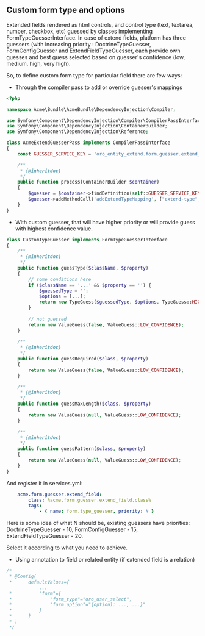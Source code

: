 Custom form type and options
---------------------
Extended fields rendered as html controls, and control type (text, textarea, number, checkbox, etc) guessed by 
classes implementing FormTypeGuesserInterface. 
In case of extend fields, platform has three guessers (with increasing priority : DoctrineTypeGuesser, FormConfigGuesser and ExtendFieldTypeGuesser,
each provide own guesses and best guess selected based on guesser's confidence (low, medium, high, very high).

So, to define custom form type for particular field there are few ways:
- Through the compiler pass to add or override guesser's mappings 

```php
<?php

namespace Acme\Bundle\AcmeBundle\DependencyInjection\Compiler;

use Symfony\Component\DependencyInjection\Compiler\CompilerPassInterface;
use Symfony\Component\DependencyInjection\ContainerBuilder;
use Symfony\Component\DependencyInjection\Reference;

class AcmeExtendGuesserPass implements CompilerPassInterface
{
    const GUESSER_SERVICE_KEY = 'oro_entity_extend.form.guesser.extend_field';

    /**
     * {@inheritdoc}
     */
    public function process(ContainerBuilder $container)
    {
        $guesser = $container->findDefinition(self::GUESSER_SERVICE_KEY);
        $guesser->addMethodCall('addExtendTypeMapping', ["extend-type", "form-type", [option1: 12, option2: false, ...]]);
    }
}
```

- With custom guesser, that will have higher priority or will provide guess with highest confidence value.

```php
class CustomTypeGuesser implements FormTypeGuesserInterface
{
    /**
     * {@inheritdoc}
     */
    public function guessType($className, $property)
    {
        // some conditions here
        if ($className == '...' && $property == '') {
            $guessedType = '';
            $options = [...];
            return new TypeGuess($guessedType, $options, TypeGuess::HIGH_CONFIDENCE);
        }
        
        // not guessed
        return new ValueGuess(false, ValueGuess::LOW_CONFIDENCE);
    }
    
    /**
     * {@inheritdoc}
     */
    public function guessRequired($class, $property)
    {
        return new ValueGuess(false, ValueGuess::LOW_CONFIDENCE);
    }

    /**
     * {@inheritdoc}
     */
    public function guessMaxLength($class, $property)
    {
        return new ValueGuess(null, ValueGuess::LOW_CONFIDENCE);
    }

    /**
     * {@inheritdoc}
     */
    public function guessPattern($class, $property)
    {
        return new ValueGuess(null, ValueGuess::LOW_CONFIDENCE);
    }    
}

```

And register it in services.yml:

```yaml
    acme.form.guesser.extend_field:
        class: %acme.form.guesser.extend_field.class%
        tags:
            - { name: form.type_guesser, priority: N }
```

Here is some idea of what N should be, existing guessers have priorities:
DoctrineTypeGuesser - 10, FormConfigGuesser - 15, ExtendFieldTypeGuesser - 20.

Select it according to what you need to achieve.


- Using annotation to field or related entity (if extended field is a relation)

```php
/*
 * @Config(
 *      defaultValues={
            ...
 *          "form"={
 *              "form_type"="oro_user_select",
 *              "form_option"="{option1: ..., ...}"
 *          }
 *      }
 * )
 */

```

